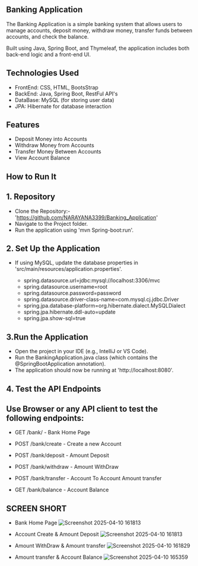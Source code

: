 ## Banking Application
The Banking Application is a simple banking system that allows users to manage accounts, deposit money, withdraw money, transfer funds between accounts, and check the balance.

Built using Java, Spring Boot, and Thymeleaf, the application includes both back-end logic and a front-end UI.
## Technologies Used
 * FrontEnd: CSS, HTML, BootsStrap
 * BackEnd: Java, Spring Boot, RestFul API's
 * DataBase: MySQL (for storing user data)
 * JPA: Hibernate for database interaction
   
## Features
 * Deposit Money into Accounts
 * Withdraw Money from Accounts
 * Transfer Money Between Accounts
 * View Account Balance

## How to Run It
  ## 1. Repository
   * Clone the Repository:-'https://github.com/NARAYANA3399/Banking_Application'
   * Navigate to the Project folder.
   * Run the application using 'mvn Spring-boot:run'.
  ## 2. Set Up the Application
   * If using MySQL, update the database properties in 'src/main/resources/application.properties'.

      * spring.datasource.url=jdbc:mysql://localhost:3306/mvc
      * spring.datasource.username=root
      *  spring.datasource.password=password
      *  spring.datasource.driver-class-name=com.mysql.cj.jdbc.Driver
      *  spring.jpa.database-platform=org.hibernate.dialect.MySQLDialect
      *  spring.jpa.hibernate.ddl-auto=update 
      * spring.jpa.show-sql=true
     
  ## 3.Run the Application
   * Open the project in your IDE (e.g., IntelliJ or VS Code).
   * Run the BankingApplication.java class (which contains the @SpringBootApplication annotation).
   * The application should now be running at 'http://localhost:8080'.
  ## 4. Test the API Endpoints
   ## Use Browser or any API client to test the following endpoints:
   
   *  GET /bank/ - Bank Home Page

   * POST /bank/create - Create a new Account

   * POST /bank/deposit - Amount Deposit

   * POST /bank/withdraw - Amount WithDraw

   * POST /bank/transfer - Account To Account Amount transfer

   * GET /bank/balance - Account Balance


 ## SCREEN SHORT
 
  * Bank Home Page
![Screenshot 2025-04-10 161813](https://github.com/user-attachments/assets/6a8d16fb-1b6a-4adc-b8f8-669f2ee2c5b4)

  * Account Create & Amount Deposit
![Screenshot 2025-04-10 161813](https://github.com/user-attachments/assets/1f8e6f46-b4a4-415b-b14f-0f58b3e2eb89)

  * Amount WithDraw & Amount transfer
![Screenshot 2025-04-10 161829](https://github.com/user-attachments/assets/453afda0-de48-499b-838a-89377bf094be)

  * Amount transfer & Account Balance
![Screenshot 2025-04-10 165359](https://github.com/user-attachments/assets/4a5ea4d2-a9e6-493d-ac52-ebb32d94f295)


